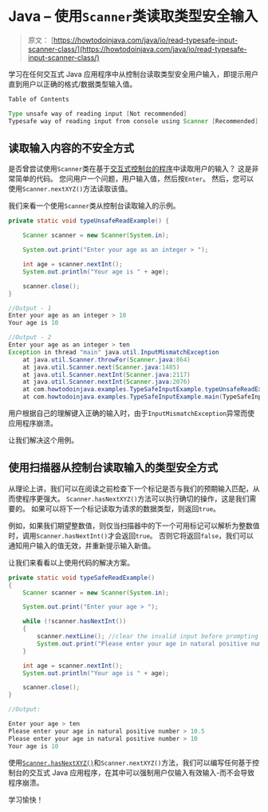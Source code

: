 # Java – 使用`Scanner`类读取类型安全输入

> 原文： [https://howtodoinjava.com/java/io/read-typesafe-input-scanner-class/](https://howtodoinjava.com/java/io/read-typesafe-input-scanner-class/)

学习在任何交互式 Java 应用程序中从控制台读取类型安全用户输入，即提示用户直到用户以正确的格式/数据类型输入值。

```java
Table of Contents

Type unsafe way of reading input [Not recommended]
Typesafe way of reading input from console using Scanner [Recommended]
```

## 读取输入内容的不安全方式

是否曾尝试使用`Scanner`类在基于[交互式控制台的程序](https://howtodoinjava.com/java/io/java-io-how-to-read-input-from-console/)中读取用户的输入？ 这是非常简单的代码。 您问用户一个问题，用户输入值，然后按`Enter`。 然后，您可以使用`Scanner.nextXYZ()`方法读取该值。

我们来看一个使用`Scanner`类从控制台读取输入的示例。

```java
private static void typeUnsafeReadExample() {

	Scanner scanner = new Scanner(System.in);

	System.out.print("Enter your age as an integer > ");

	int age = scanner.nextInt();
	System.out.println("Your age is " + age);

	scanner.close();
}

//Output - 1
Enter your age as an integer > 10
Your age is 10

//Output - 2
Enter your age as an integer > ten
Exception in thread "main" java.util.InputMismatchException
	at java.util.Scanner.throwFor(Scanner.java:864)
	at java.util.Scanner.next(Scanner.java:1485)
	at java.util.Scanner.nextInt(Scanner.java:2117)
	at java.util.Scanner.nextInt(Scanner.java:2076)
	at com.howtodoinjava.examples.TypeSafeInputExample.typeUnsafeReadExample(TypeSafeInputExample.java:19)
	at com.howtodoinjava.examples.TypeSafeInputExample.main(TypeSafeInputExample.java:9)

```

用户根据自己的理解键入正确的输入时，由于`InputMismatchException`异常而使应用程序崩溃。

让我们解决这个用例。

## 使用扫描器从控制台读取输入的类型安全方式

从理论上讲，我们可以在阅读之前检查下一个标记是否与我们的预期输入匹配，从而使程序更强大。 `Scanner.hasNextXYZ()`方法可以执行确切的操作，这是我们需要的。 如果可以将下一个标记读取为请求的数据类型，则返回`true`。

例如，如果我们期望整数值，则仅当扫描器中的下一个可用标记可以解析为整数值时，调用`Scanner.hasNextInt()`才会返回`true`。 否则它将返回`false`，我们可以通知用户输入的值无效，并重新提示输入新值。

让我们来看看以上使用代码的解决方案。

```java
private static void typeSafeReadExample() 
{
	Scanner scanner = new Scanner(System.in);

	System.out.print("Enter your age > ");

	while (!scanner.hasNextInt()) 
	{
		scanner.nextLine();	//clear the invalid input before prompting again
		System.out.print("Please enter your age in natural positive number > ");
	}

	int age = scanner.nextInt();
	System.out.println("Your age is " + age);

	scanner.close();
}

//Output:

Enter your age > ten
Please enter your age in natural positive number > 10.5
Please enter your age in natural positive number > 10
Your age is 10

```

使用[`Scanner.hasNextXYZ()`](https://docs.oracle.com/javase/7/docs/api/java/util/Scanner.html)和`Scanner.nextXYZ()`方法，我们可以编写任何基于控制台的交互式 Java 应用程序，在其中可以强制用户仅输入有效输入-而不会导致程序崩溃。

学习愉快！